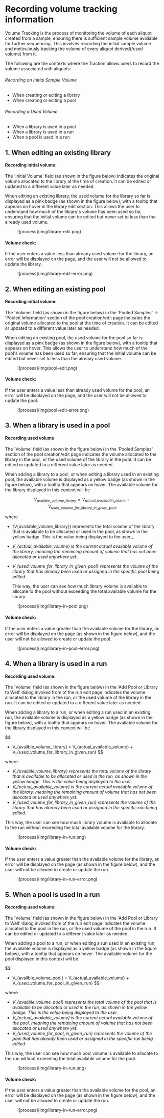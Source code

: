 # Recording volume tracking information

Volume Tracking is the process of monitoring the volume of each aliquot created from a sample, ensuring there is sufficient sample volume available for further sequencing. This involves recording the initial sample volume and meticulously tracking the volume of every aliquot derived(/used volume) from it.

The following are the contexts where the Traction allows users to record the volume associated with aliquots:

###### Recording an Initial Sample Volume

- When creating or editing a library
- When creating or editing a pool

###### Recording a Used Volume

- When a library is used in a pool
- When a library is used in a run
- When a pool is used in a run

## 1. When editing an existing library

#### Recording initial volume:

The 'Initial Volume' field (as shown in the figure below) indicates the original volume allocated to the library at the time of creation. It can be edited or updated to a different value later as needed.

When editing an existing library, the used volume for the library so far is displayed as a pink badge (as shown in the figure below), with a tooltip that appears on hover in the library edit section. This allows the user to understand how much of the library's volume has been used so far, ensuring that the initial volume can be edited but never set to less than the already used volume.

<figure markdown="span">
  ![process](img/library-edit.png)
</figure>

#### Volume check:

If the user enters a value less than already used volume for the library, an error will be displayed on the page, and the user will not be allowed to update the library.

<figure markdown="span">
  ![process](img/library-edit-error.png)
</figure>

## 2. When editing an existing pool

#### Recording initial volume:

The 'Volume' field (as shown in the figure below) in the 'Pooled Samples' -> 'Pooled Information' section of the pool creation/edit page indicates the original volume allocated to the pool at the time of creation. It can be edited or updated to a different value later as needed.

When editing an existing pool, the used volume for the pool so far is displayed as a pink badge (as shown in the figure below), with a tooltip that appears on hover. This allows the user to understand how much of the pool's volume has been used so far, ensuring that the initial volume can be edited but never set to less than the already used volume.

<figure markdown="span">
  ![process](img/pool-edit.png)
</figure>

#### Volume check:

If the user enters a value less than already used volume for the pool, an error will be displayed on the page, and the user will not be allowed to update the pool.

<figure markdown="span">
  ![process](img/pool-edit-error.png)
</figure>

## 3. When a library is used in a pool

#### Recording used volume

The 'Volume' field (as shown in the figure below) in the 'Pooled Samples' section of the pool creation/edit page indicates the volume allocated to the library in the pool, or the used volume of the library in the pool. It can be edited or updated to a different value later as needed.

When adding a library to a pool, or when editing a library used in an existing pool, the available volume is displayed as a yellow badge (as shown in the figure below), with a tooltip that appears on hover. The available volume for the library displayed in this context will be

$$
 V_{availble\_volume\_library} = V_{actual\_available|_volume} + V_{used\_volume\_for\_library\_in\_given\_pool}
$$

where

- _\(V_{available_volume_library}\) represents the total volume of the library that is available to be allocated or used in the pool, as shown in the yellow badge. This is the value being displayed to the user.\_

- _V\_{actual_available_volume} is the current actual available volume of the library, meaning the remaining amount of volume that has not been allocated or used anywhere yet._
- _V\_{used_volume_for_library_in_given_pool} represents the volume of the library that has already been used or assigned in the specific pool being edited._

  This way, the user can see how much library volume is available to allocate to the pool without exceeding the total available volume for the library.

<figure markdown="span">
  ![process](img/library-in-pool.png)
</figure>

#### Volume check:

If the user enters a value greater than the available volume for the library, an error will be displayed on the page (as shown in the figure below), and the user will not be allowed to create or update the pool.

<figure markdown="span">
  ![process](img/library-in-pool-error.png)
</figure>

## 4. When a library is used in a run

#### Recording used volume:

The 'Volume' field (as shown in the figure below) in the 'Add Pool or Library to Well' dialog invoked from of the run edit page indicates the volume allocated to the library in the run, or the used volume of the library in the run. It can be edited or updated to a different value later as needed.

When adding a library to a run, or when editing a run used in an existing run, the available volume is displayed as a yellow badge (as shown in the figure below), with a tooltip that appears on hover. The available volume for the library displayed in this context will be

$$
- V_{availble_volume_library} = V_{actual_available_volume} + V_{used_volume_for_library_in_given_run}
$$

where

- _V\_{availble_volume_library} represents the total volume of the library that is available to be allocated or used in the run, as shown in the yellow badge. This is the value being displayed to the user._
- _V\_{actual_available_volume} is the current actual available volume of the library, meaning the remaining amount of volume that has not been allocated or used anywhere yet._
- _V\_{used_volume_for_library_in_given_run} represents the volume of the library that has already been used or assigned in the specific run being edited._

This way, the user can see how much library volume is available to allocate to the run without exceeding the total available volume for the library.

<figure markdown="span">
  ![process](img/library-in-run.png)
</figure>

#### Volume check:

If the user enters a value greater than the available volume for the library, an error will be displayed on the page (as shown in the figure below), and the user will not be allowed to create or update the run.

<figure markdown="span">
  ![process](img/library-in-run-error.png)
</figure>

## 5. When a pool is used in a run

#### Recording used volume:

The 'Volume' field (as shown in the figure below) in the 'Add Pool or Library to Well' dialog invoked from of the run edit page indicates the volume allocated to the pool in the run, or the used volume of the pool in the run. It can be edited or updated to a different value later as needed.

When adding a pool to a run, or when editing a run used in an existing run, the available volume is displayed as a yellow badge (as shown in the figure below), with a tooltip that appears on hover. The available volume for the pool displayed in this context will be

$$
- V_{availble_volume_pool} = V_{actual_available_volume} + V_{used_volume_for_pool_in_given_run}
$$

where

- _V\_{availble_volume_pool} represents the total volume of the pool that is available to be allocated or used in the run, as shown in the yellow badge. This is the value being displayed to the user._
- _V\_{actual_available_volume} is the current actual available volume of the pool, meaning the remaining amount of volume that has not been allocated or used anywhere yet._
- _V\_{used_volume_for_pool_in_given_run} represents the volume of the pool that has already been used or assigned in the specific run being edited._

This way, the user can see how much pool volume is available to allocate to the run without exceeding the total available volume for the pool.

<figure markdown="span">
  ![process](img/library-in-run.png)
</figure>

#### Volume check:

If the user enters a value greater than the available volume for the pool, an error will be displayed on the page (as shown in the figure below), and the user will not be allowed to create or update the run.

<figure markdown="span">
  ![process](img/library-in-run-error.png)
</figure>
